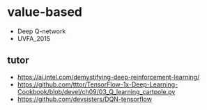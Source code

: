 # value-based

* Deep Q-network
* UVFA_2015

## tutor
* https://ai.intel.com/demystifying-deep-reinforcement-learning/
* https://github.com/tttor/TensorFlow-1x-Deep-Learning-Cookbook/blob/devel/ch09/03_Q_learning_cartpole.py
* https://github.com/devsisters/DQN-tensorflow
